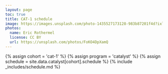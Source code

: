 ```yaml
---
layout: page
toc: true
title: CAT-1 schedule
image: https://images.unsplash.com/photo-1435527173128-983b87201f4d?ixlib=rb-1.2.1&ixid=eyJhcHBfaWQiOjEyMDd9&auto=format&fit=crop&w=1047&q=80
photos:
  name: Eric Rothermel
  license: CC BY
  url: https://unsplash.com/photos/FoKO4DpXamQ
---
```


{% assign cohort = 'cat-1' %}
{% assign program = 'catalyst' %}
{% assign schedule = site.data.catalyst[cohort].schedule %}
{% include _includes/schedule.md %}
